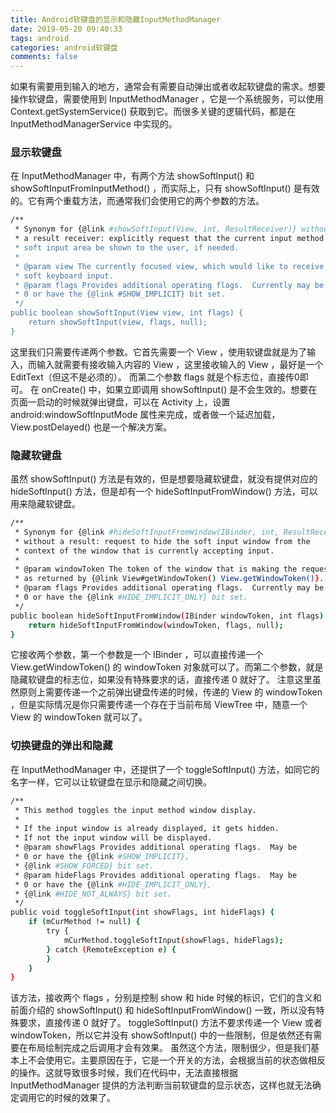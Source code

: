```yaml
---
title: Android软键盘的显示和隐藏InputMethodManager
date: 2019-05-20 09:40:33
tags: android
categories: android软键盘
comments: false
---
```

如果有需要用到输入的地方，通常会有需要自动弹出或者收起软键盘的需求。想要操作软键盘，需要使用到 InputMethodManager ，它是一个系统服务，可以使用 Context.getSystemService() 获取到它。而很多关键的逻辑代码，都是在 InputMethodManagerService 中实现的。
<!-- more -->
### 显示软键盘
在 InputMethodManager 中，有两个方法 showSoftInput() 和 showSoftInputFromInputMethod() ，而实际上，只有 showSoftInput() 是有效的。它有两个重载方法，而通常我们会使用它的两个参数的方法。
``` bash
/**
 * Synonym for {@link #showSoftInput(View, int, ResultReceiver)} without
 * a result receiver: explicitly request that the current input method's
 * soft input area be shown to the user, if needed.
 *
 * @param view The currently focused view, which would like to receive
 * soft keyboard input.
 * @param flags Provides additional operating flags.  Currently may be
 * 0 or have the {@link #SHOW_IMPLICIT} bit set.
 */
public boolean showSoftInput(View view, int flags) {
    return showSoftInput(view, flags, null);
}
```
这里我们只需要传递两个参数。它首先需要一个 View ，使用软键盘就是为了输入，而输入就需要有接收输入内容的 View ，这里接收输入的 View ，最好是一个 EditText（但这不是必须的）。
而第二个参数 flags 就是个标志位，直接传0即可。
在 onCreate() 中，如果立即调用 showSoftInput() 是不会生效的。想要在页面一启动的时候就弹出键盘，可以在 Activity 上，设置 android:windowSoftInputMode 属性来完成，或者做一个延迟加载，View.postDelayed() 也是一个解决方案。
### 隐藏软键盘
虽然 showSoftInput() 方法是有效的，但是想要隐藏软键盘，就没有提供对应的 hideSoftInput() 方法，但是却有一个 hideSoftInputFromWindow() 方法，可以用来隐藏软键盘。
``` bash
/**
 * Synonym for {@link #hideSoftInputFromWindow(IBinder, int, ResultReceiver)}
 * without a result: request to hide the soft input window from the
 * context of the window that is currently accepting input.
 *
 * @param windowToken The token of the window that is making the request,
 * as returned by {@link View#getWindowToken() View.getWindowToken()}.
 * @param flags Provides additional operating flags.  Currently may be
 * 0 or have the {@link #HIDE_IMPLICIT_ONLY} bit set.
 */
public boolean hideSoftInputFromWindow(IBinder windowToken, int flags) {
    return hideSoftInputFromWindow(windowToken, flags, null);
}
```
它接收两个参数，第一个参数是一个 IBinder ，可以直接传递一个 View.getWindowToken() 的 windowToken 对象就可以了。而第二个参数，就是隐藏软键盘的标志位，如果没有特殊要求的话，直接传递 0 就好了。
注意这里虽然原则上需要传递一个之前弹出键盘传递的时候，传递的 View 的 windowToken ，但是实际情况是你只需要传递一个存在于当前布局 ViewTree 中，随意一个 View 的 windowToken 就可以了。
### 切换键盘的弹出和隐藏
在 InputMethodManager 中，还提供了一个 toggleSoftInput() 方法，如同它的名字一样，它可以让软键盘在显示和隐藏之间切换。
``` bash
/**
 * This method toggles the input method window display.
 *
 * If the input window is already displayed, it gets hidden.
 * If not the input window will be displayed.
 * @param showFlags Provides additional operating flags.  May be
 * 0 or have the {@link #SHOW_IMPLICIT},
 * {@link #SHOW_FORCED} bit set.
 * @param hideFlags Provides additional operating flags.  May be
 * 0 or have the {@link #HIDE_IMPLICIT_ONLY},
 * {@link #HIDE_NOT_ALWAYS} bit set.
 */
public void toggleSoftInput(int showFlags, int hideFlags) {
    if (mCurMethod != null) {
        try {
            mCurMethod.toggleSoftInput(showFlags, hideFlags);
        } catch (RemoteException e) {
        }
    }
}
```
该方法，接收两个 flags ，分别是控制 show 和 hide 时候的标识，它们的含义和前面介绍的 showSoftInput() 和 hideSoftInputFromWindow() 一致，所以没有特殊要求，直接传递 0 就好了。
toggleSoftInput() 方法不要求传递一个 View 或者 windowToken，所以它并没有 showSoftInput() 中的一些限制，但是依然还有需要在布局绘制完成之后调用才会有效果。
虽然这个方法，限制很少，但是我们基本上不会使用它。主要原因在于，它是一个开关的方法，会根据当前的状态做相反的操作。这就导致很多时候，我们在代码中，无法直接根据 InputMethodManager 提供的方法判断当前软键盘的显示状态，这样也就无法确定调用它的时候的效果了。






